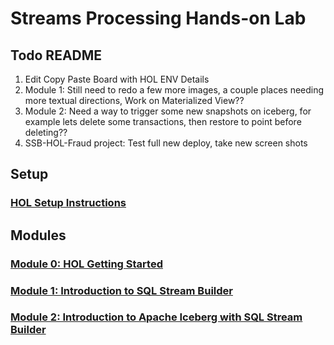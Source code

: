# Streams Processing Hands-on Lab
 


## Todo README
1. Edit Copy Paste Board with HOL ENV Details
2. Module 1:  Still need to redo a few more images, a couple places needing more textual directions, Work on Materialized View??
6. Module 2:  Need a way to trigger some new snapshots on iceberg, for example lets delete some transactions, then restore to point before deleting??
7. SSB-HOL-Fraud project:  Test full new deploy, take new screen shots

## Setup

### [HOL Setup Instructions](setup.md)

## Modules

### [Module 0: HOL Getting Started](module_0.md)

### [Module 1: Introduction to SQL Stream Builder](module_1.md)

### [Module 2: Introduction to Apache Iceberg with SQL Stream Builder](module_2.md)

